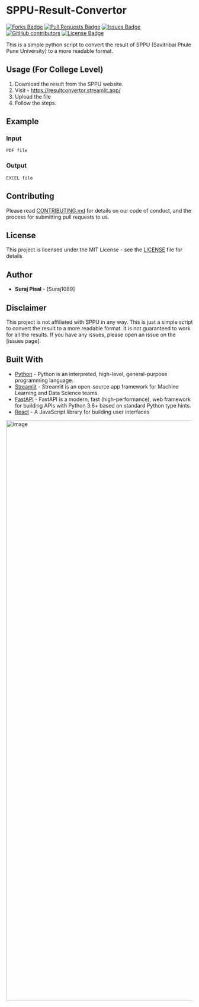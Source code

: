 # SPPU-Result-Convertor
<a href="https://github.com/Suraj1089/SPPU-Result-Convertor/network/members"><img src="https://img.shields.io/github/forks/Suraj1089/SPPU-Result-Convertor" alt="Forks Badge"/></a>
        <a href="https://github.com/Suraj1089/SPPU-Result-Convertor/pulls"><img src="https://img.shields.io/github/issues-pr/Suraj1089/SPPU-Result-Convertor" alt="Pull Requests Badge"/></a>
        <a href="https://github.com/Suraj1089/SPPU-Result-Convertor/issues"><img src="https://img.shields.io/github/issues/Suraj1089/SPPU-Result-Convertor" alt="Issues Badge"/></a>
        <a href="https://github.com/Suraj1089/SPPU-Result-Convertor/graphs/contributors"><img alt="GitHub contributors" src="https://img.shields.io/github/contributors/Suraj1089/SPPU-Result-Convertor?color=2b9348"></a>
        <a href="https://github.com/Suraj1089/SPPU-Result-Convertor/blob/main/LICENSE"><img src="https://img.shields.io/github/license/Suraj1089/SPPU-Result-Convertor?color=orange" alt="License Badge"/></a>

This is a simple python script to convert the result of SPPU (Savitribai Phule Pune University) to a more readable format.

## Usage (For College Level)
1. Download the result from the SPPU website.
2. Visit - https://resultconvertor.streamlit.app/
3. Upload the file
4. Follow the steps.


## Example
### Input
```
PDF file
```

### Output
```
EXCEL file
```

## Contributing
Please read [CONTRIBUTING.md](CONTRIBUTING.md) for details on our code of conduct, and the process for submitting pull requests to us.

## License
This project is licensed under the MIT License - see the [LICENSE](LICENSE) file for details


## Author
* **Suraj Pisal** - [Suraj1089]


## Disclaimer
This project is not affiliated with SPPU in any way. This is just a simple script to convert the result to a more readable format.
It is not guaranteed to work for all the results.
If you have any issues, please open an issue on the [issues page].

## Built With
* [Python](https://www.python.org/) - Python is an interpreted, high-level, general-purpose programming language.
* [Streamlit](https://www.streamlit.io/) - Streamlit is an open-source app framework for Machine Learning and Data Science teams.
* [FastAPI](https://fastapi.tiangolo.com/) - FastAPI is a modern, fast (high-performance), web framework for building APIs with Python 3.6+ based on standard Python type hints.
* [React](https://reactjs.org/) - A JavaScript library for building user interfaces


<img width="1564" alt="image" src="https://github.com/Suraj1089/SPPU-Result-Convertor/assets/85509795/802c54f4-00e7-441f-93f5-87705886d9c4">
